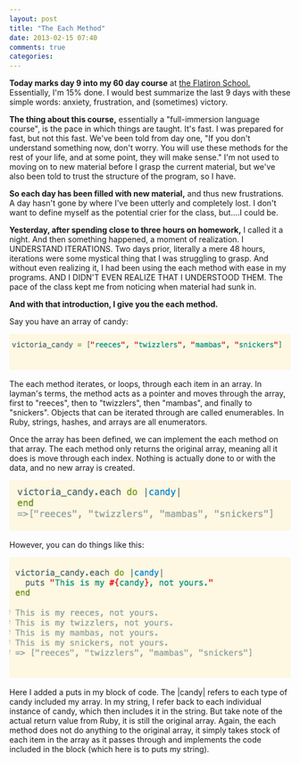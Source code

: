 ```yaml
---
layout: post
title: "The Each Method"
date: 2013-02-15 07:40
comments: true
categories: 
---
```



<script type="text/javascript">

  var _gaq = _gaq || [];
  _gaq.push(['_setAccount', 'UA-38989132-1']);
  _gaq.push(['_trackPageview']);

  (function() {
    var ga = document.createElement('script'); ga.type = 'text/javascript'; ga.async = true;
    ga.src = ('https:' == document.location.protocol ? 'https://ssl' : 'http://www') + '.google-analytics.com/ga.js';
    var s = document.getElementsByTagName('script')[0]; s.parentNode.insertBefore(ga, s);
  })();

</script>

<p><strong>Today marks day 9 into my 60 day course</strong> at <a href="flatironschool.com"> the Flatiron School. </a> Essentially, I'm 15% done. I would best summarize the last 9 days with these simple words: anxiety, frustration, and (sometimes) victory.<p>

<p><strong>The thing about this course,</strong> essentially a "full-immersion language course", is the pace in which things are taught. It's fast. I was prepared for fast, but not this fast. We've been told from day one, "If you don't understand something now, don't worry. You will use these methods for the rest of your life, and at some point, they will make sense." I'm not used to moving on to new material before I grasp the current material, but we've also been told to trust the structure of the program, so I have.</p>

<p><strong>So each day has been filled with new material,</strong> and thus new frustrations. A day hasn't gone by where I've been utterly and completely lost. I don't want to define myself as the potential crier for the class, but....I could be.</p>

<p><strong>Yesterday, after spending close to three hours on homework,</strong> I called it a night. And then something happened, a moment of realization. I UNDERSTAND ITERATIONS. Two days prior, literally a mere 48 hours, iterations were some mystical thing that I was struggling to grasp. And without even realizing it, I had been using the each method with ease in my programs. AND I DIDN'T EVEN REALIZE THAT I UNDERSTOOD THEM. The pace of the class kept me from noticing when material had sunk in.</p>

<p><strong>And with that introduction, I give you the each method.</strong></p>

<p>Say you have an array of candy:</p>

<img src ="/images/post_images/array.png" alt ="Image of and array containing reeces, twizzlers, mambas and snickers">


<p>The each method iterates, or loops, through each item in an array. In layman's terms, the method acts as a pointer and moves through the array, first to "reeces", then to "twizzlers", then "mambas", and finally to "snickers". Objects that can be iterated through are called enumerables. In Ruby, strings, hashes, and arrays are all enumerators.</p>

Once the array has been defined, we can implement the each method on that array.
The each method only returns the original array, meaning all it does is move through each index. Nothing is actually done to or with the data, and no new array is created.

<img src ="/images/post_images/array_each_do.png" alt ="Image of and array containing reeces, twizzlers, mambas and snickers">


<p>However, you can do things like this: </p>

<img src ="/images/post_images/array_puts.png" alt ="Image of and array containing reeces, twizzlers, mambas and snickers">


<p>Here I added a puts in my block of code. The |candy| refers to each type of candy included my array. In my string, I refer back to each individual instance of candy, which then includes it in the string.
But take note of the actual return value from Ruby, it is still the original array. Again, the each method does not do anything to the original array, it simply takes stock of each item in the array as it passes through and implements the code included in the block (which here is to puts my string).</p>
